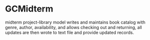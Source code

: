 # GCMidterm
midterm project-library model writes and maintains book catalog with genre, author, availability, and allows checking out and returning,
all updates are then wrote to text file and provide updated records.
